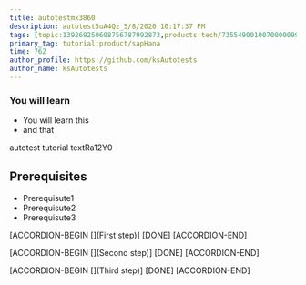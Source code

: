 ```yaml
---
title: autotestmx3860
description: autotest5uA4Qz_5/8/2020 10:17:37 PM
tags: [topic:139269250608756787992873,products:tech/73554900100700000996,tutorial:experience/advanced]
primary_tag: tutorial:product/sapHana
time: 762
author_profile: https://github.com/ksAutotests
author_name: ksAutotests
---
```

### You will learn
- You will learn this
- and that

autotest tutorial textRa12Y0

## Prerequisites
- Prerequisute1
- Prerequisute2
- Prerequisute3

[ACCORDION-BEGIN [](First step)]
[DONE]
[ACCORDION-END]

[ACCORDION-BEGIN [](Second step)]
[DONE]
[ACCORDION-END]

[ACCORDION-BEGIN [](Third step)]
[DONE]
[ACCORDION-END]

